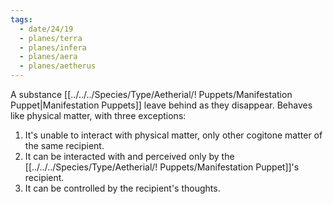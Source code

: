 ```yaml
---
tags:
  - date/24/19
  - planes/terra
  - planes/infera
  - planes/aera
  - planes/aetherus
---
```

A substance [[../../../Species/Type/Aetherial/! Puppets/Manifestation Puppet|Manifestation Puppets]] leave behind as they disappear. Behaves like physical matter, with three exceptions:
1. It's unable to interact with physical matter, only other cogitone matter of the same recipient.
2. It can be interacted with and perceived only by the [[../../../Species/Type/Aetherial/! Puppets/Manifestation Puppet]]'s recipient.
3. It can be controlled by the recipient's thoughts.
